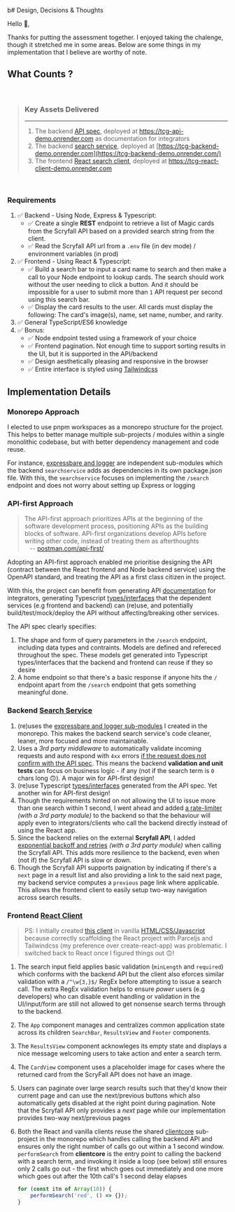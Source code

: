 b# Design, Decisions & Thoughts

Hello 👋,

Thanks for putting the assessment together. I enjoyed taking the chalenge, though it stretched me in some areas. Below are some things in my implementation that I believe are worthy of note.

## What Counts ?

 

> ### Key Assets Delivered
>
> ***
>
> 1.  The backend [API spec](./api/spec/api.yaml), deployed at <https://tcg-api-demo.onrender.com> as documentation for integrators
> 2.  The backend [search service](./server/searchservice), deployed at [https://tcg-backend-demo.onrender.com](https://tcg-backend-demo.onrender.com/)
> 3.  The frontend [React search client](./client/r-seeker), deployed at <https://tcg-react-client-demo.onrender.com>

 
 

### Requirements

1.  ✅ Backend - Using Node, Express & Typescript:
    *   ✅ Create a single **REST** endpoint to retrieve a list of Magic cards from the Scryfall API based on a provided search string from the client.
    *   ✅ Read the Scryfall API url from a `.env` file (in dev mode) / environment variables (in prod)
2.  ✅ Frontend - Using React & Typescript:
    *   ✅ Build a search bar to input a card name to search and then make a call to your Node endpoint to lookup cards. The search should work without the user needing to click a button. And it should be impossible for a user to submit more than `1` API request per second using this search bar.
    *   ✅ Display the card results to the user. All cards must display the following: The card's image(s), name, set name, number, and rarity.
3.  ✅ General TypeScript/ES6 knowledge
4.  ✅ Bonus:
    *   ✅ Node endpoint tested using a framework of your choice
    *   ✅ Frontend pagination. Not enough time to support sorting results in the UI, but it is supported in the API/backend
    *   ✅ Design aesthetically pleasing and responsive in the browser
    *   ✅ Entire interface is styled using [Tailwindcss](https://tailwindcss.com)

## Implementation Details

### Monorepo Approach

I elected to use pnpm workspaces as a monorepo structure for the project. This helps to better manage multiple sub-projects / modules within a single monolithic codebase, but with better dependency management and code reuse.

For instance, [expressbare and logger](https://github.com/chalu/tcgm-fullstack-demo/tree/main/shared) are independent sub-modules which the backend `searchservice` adds as dependencies in its own package.json file. With this, the `searchservice` focuses on implementing the `/search` endpoint and does not worry about setting up Express or logging

### API-first Approach

> The API-first approach prioritizes APIs at the beginning of the software development process, positioning APIs as the building blocks of software. API-first organizations develop APIs before writing other code, instead of treating them as afterthoughts\
>    -- [postman.com/api-first/](postman.com/api-first/)

Adopting an API-first approach enabled me prioritise designing the API (contract between the React frontend and Node backend service) using the OpenAPI standard, and treating the API as a first class citizen in the project.

With this, the project can benefit from generating API [documentation](https://tcg-api-demo.onrender.com) for integrators, generating Typescript [types/interfaces](https://github.com/chalu/tcgm-fullstack-demo/tree/main/api/sdk/model) that the dependent services (e.g frontend and backend) can (re)use, and potentially build/test/mock/deploy the API without affecting/breaking other services.

The API spec clearly specifies:

1.  The shape and form of query parameters in the `/search` endpoint, including data types and contraints. Models are defined and refereced throughout the spec. These models get generated into Typescript types/interfaces that the backend and frontend can reuse if they so desire
2.  A home endpoint so that there's a basic response if anyone hits the `/` endpoint apart from the `/search` endpoint that gets something meaningful done.

### Backend [Search Service](./server/searchservice)

1.  (re)uses the [expressbare and logger sub-modules](https://github.com/chalu/tcgm-fullstack-demo/tree/main/shared) I created in the monorepo. This makes the backend search service's code cleaner, leaner, more focused and more maintainable.
2.  Uses a *3rd party middleware* to automatically validate incoming requests and auto respond with `4xx` errors [if the request does not confirm with the API spec](https://github.com/chalu/tcgm-fullstack-demo/blob/main/server/searchservice/src/index.ts#L18-L22). This means the backend **validation and unit tests** can focus on business logic - if any (not if the search term is `0` chars long 🙃). A major win for API-first design!
3.  (re)use Typescript [types/interfaces](./api/sdk/model) generated from the API spec. Yet another win for API-first design!
4.  Though the requirements hinted on not allowing the UI to issue more than one search within 1 second, I went ahead and added [a rate-limiter](https://github.com/chalu/tcgm-fullstack-demo/blob/main/server/searchservice/src/index.ts#L24-L29) *(with a 3rd party module)* to the backend so that the behaviour will apply even to integrators/clients who call the backend directly instead of using the React app.
5.  Since the backend relies on the external **Scryfall API**, I added [exponential backoff and retries](./server/searchservice/src/search.route.ts#L44-L55) *(with a 3rd party module)* when calling the Scryfall API. This adds more resilience to the backend, even when (not if) the Scryfall API is slow or down.
6.  Though the Scryfall API supports paignation by indicating if there's a `next` page in a result list and also providing a link to the said next page, my backend service computes a `previous` page link where applicable. This allows the frontend client to easily setup two-way navigation across search results.

### Frontend [React Client](./client/r-seeker)

> PS: I initially created [this client](https://tcg-frontend-demo.onrender.com) in vanilla [HTML/CSS/Javascript](./client/v-seeker) because correctly scaffolding the React project with Parceljs and Tailwindcss (my preference over create-react-app) was problematic. I switched back to React once I figured things out 🙃!

1.  The search input field applies basic validation (`minLength` and `required`) which conforms with the backend API but the client also eforces similar validation with a `/^\w{3,}$/` RegEx before attempting to issue a search call. The extra RegEx validation helps to ensure *power* users (e.g developers) who can disable event handling or validation in the UI/input/form are still not allowed to get nonsense search terms through to the backend.

2.  The `App` component manages and centralizes common application state across its children `SearchBar`, `ResultsView` and `Footer` components.

3.  The `ResultsView` component acknowleges its empty state and displays a nice message welcoming users to take action and enter a search term.

4.  The `CardView` component uses a placeholder image for cases where the returned card from the ScryFall API does not have an image.

5.  Users can paginate over large search results such that they'd know their current page and can use the next/previous buttons which also automatically gets disabled at the right point during pagination. Note that the Scryfall API only provides a *next* page while our implementation provides two-way next/previous pages

6.  Both the React and vanilla clients reuse the shared [clientcore](./shared/clientcore) sub-project in the monorepo which handles calling the backend API and ensures only the right number of calls go out within a 1 second window. `performSearch` from **clientcore** is the entry point to calling the backend with a search term, and invoking it inside a loop (see below) still ensures only 2 calls go out - the first which goes out immediately and one more which goes out after the 10th call's 1 second delay elapses

    ```javascript
    for (const itm of Array(10)) {
        performSearch('red', () => {});
    }
    ```
